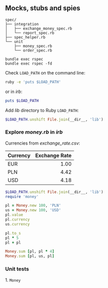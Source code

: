 ## Mocks, stubs and spies

```
spec/
├── integration
│   ├── exchange_money_spec.rb
│   └── report_spec.rb
├── spec_helper.rb
└── unit
    ├── money_spec.rb
    └── order_spec.rb

bundle exec rspec
bundle exec rspec -fd
```

Check `LOAD_PATH` on the command line:
```sh
ruby -e 'puts $LOAD_PATH'
```
or in _irb_:
```ruby
puts $LOAD_PATH
```

Add _lib_ directory to Ruby `LOAD_PATH`:
```ruby
$LOAD_PATH.unshift File.join(__dir__, 'lib')
```

### Explore _money.rb_ in _irb_

Currencies from _exchange_rate.csv_:

| Currency | Exchange Rate |
| -------- | -------------:|
| EUR      | 1.00          |
| PLN      | 4.42          |
| USD      | 4.18          |

```ruby
$LOAD_PATH.unshift File.join(__dir__, 'lib')
require 'money'

pl = Money.new 100, 'PLN'
us = Money.new 100, 'USD'
pl.value
pl.currency
us.currency

pl.to_s
pl * 5
pl + pl

Money.sum [pl, pl * 4]
Money.sum [pl, us, pl]
```


### Unit tests

1\. `Money`
